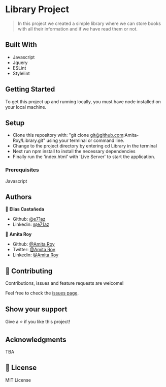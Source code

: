 # Library Project

> In this project we created a simple library where we can store books with all their information and if we have read them or not.

## Built With

- Javascript
- Jquery
- ESLint
- Stylelint

## Getting Started

To get this project up and running locally, you must have node installed on your local machine.

## Setup

- Clone this repository with: "git clone git@github.com:Amita-Roy/Library.git" using your terminal or command line.
- Change to the project directory by entering cd Library in the terminal
- Next run npm install to install the necessary dependencies
- Finally run the 'index.html' with 'Live Server' to start the application.

### Prerequisites

Javascript

## Authors

👤 **Elias Castañeda**

- Github: [@e71az](https://github.com/e71az)
- Linkedin: [@e71az](https://www.linkedin.com/in/eliasecasta/)

👤 **Amita Roy**

- Github: [@Amita Roy](https://github.com/Amita-Roy)
- Twitter: [@Amita Roy](https://twitter.com/AmitaRoy14)
- Linkedin: [@Amita Roy](https://www.linkedin.com/in/amita-roy/)

## 🤝 Contributing

Contributions, issues and feature requests are welcome!

Feel free to check the [issues page](https://github.com/danielsokil/social-media/issues).

## Show your support

Give a ⭐️ if you like this project!

## Acknowledgments

TBA

## 📝 License

MIT License
